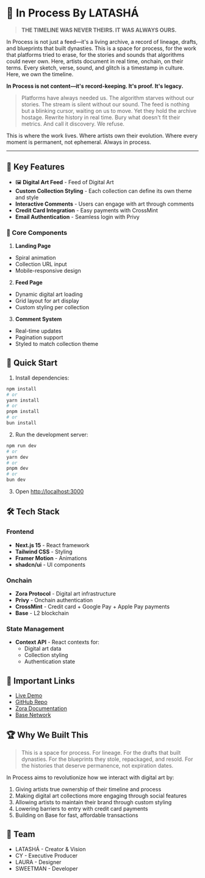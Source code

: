 # 🎨 In Process By LATASHÁ

> **THE TIMELINE WAS NEVER THEIRS. IT WAS ALWAYS OURS.**

In Process is not just a feed—it's a living archive, a record of lineage, drafts, and blueprints that built dynasties. This is a space for process, for the work that platforms tried to erase, for the stories and sounds that algorithms could never own. Here, artists document in real time, onchain, on their terms. Every sketch, verse, sound, and glitch is a timestamp in culture. Here, we own the timeline.

**In Process is not content—it's record-keeping. It's proof. It's legacy.**

> Platforms have always needed us. The algorithm starves without our stories. The stream is silent without our sound. The feed is nothing but a blinking cursor, waiting on us to move. Yet they hold the archive hostage. Rewrite history in real time. Bury what doesn't fit their metrics. And call it discovery. We refuse.

This is where the work lives. Where artists own their evolution. Where every moment is permanent, not ephemeral. Always in process.

---

## 🌟 Key Features

- 🖼️ **Digital Art Feed** - Feed of Digital Art
- **Custom Collection Styling** - Each collection can define its own theme and style
- **Interactive Comments** - Users can engage with art through comments
- **Credit Card Integration** - Easy payments with CrossMint
- **Email Authentication** - Seamless login with Privy

### 🎯 Core Components

1. **Landing Page**

- Spiral animation
- Collection URL input
- Mobile-responsive design

2. **Feed Page**

- Dynamic digital art loading
- Grid layout for art display
- Custom styling per collection

3. **Comment System**

- Real-time updates
- Pagination support
- Styled to match collection theme

## 🚀 Quick Start

1. Install dependencies:

```bash
npm install
# or
yarn install
# or
pnpm install
# or
bun install
```

2. Run the development server:

```bash
npm run dev
# or
yarn dev
# or
pnpm dev
# or
bun dev
```

3. Open [http://localhost:3000](http://localhost:3000)

## 🛠️ Tech Stack

### Frontend

- **Next.js 15** - React framework
- **Tailwind CSS** - Styling
- **Framer Motion** - Animations
- **shadcn/ui** - UI components

### Onchain

- **Zora Protocol** - Digital art infrastructure
- **Privy** - Onchain authentication
- **CrossMint** - Credit card + Google Pay + Apple Pay payments
- **Base** - L2 blockchain

### State Management

- **Context API** - React contexts for:
  - Digital art data
  - Collection styling
  - Authentication state

## 🔗 Important Links

- [Live Demo](https://in-process.vercel.app)
- [GitHub Repo](https://github.com/SweetmanTech/IN_PROCESS)
- [Zora Documentation](https://docs.zora.co/docs/smart-contracts/protocol/intro)
- [Base Network](https://base.org)

## 🏆 Why We Built This

> This is a space for process. For lineage. For the drafts that built dynasties. For the blueprints they stole, repackaged, and resold. For the histories that deserve permanence, not expiration dates.

In Process aims to revolutionize how we interact with digital art by:

1. Giving artists true ownership of their timeline and process
2. Making digital art collections more engaging through social features
3. Allowing artists to maintain their brand through custom styling
4. Lowering barriers to entry with credit card payments
5. Building on Base for fast, affordable transactions

## 👥 Team

- LATASHÁ - Creator & Vision
- CY - Executive Producer
- LAURA - Designer
- SWEETMAN - Developer
